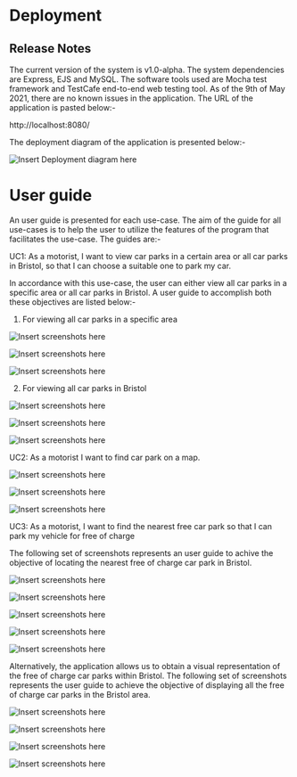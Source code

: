 # Deployment

## Release Notes

The current version of the system is v1.0-alpha. The system dependencies are Express, EJS and MySQL. The software tools used are Mocha test framework and TestCafe end-to-end web testing tool. As of the 9th of May 2021, there are no known issues in the application. The URL of the application is pasted below:-

http://localhost:8080/

The deployment diagram of the application is presented below:-

![Insert Deployment diagram here](images/DeploymentDiagram.png)

# User guide

An user guide is presented for each use-case. The aim of the guide for all use-cases is to help the user to utilize the features of the program that facilitates the use-case. The guides are:-

UC1: As a motorist, I want to view car parks in a certain area or all car parks in Bristol, so that I can choose a suitable one to park my car.

In accordance with this use-case, the user can either view all car parks in a specific area or all car parks in Bristol. A user guide to accomplish both these objectives are listed below:-

1) For viewing all car parks in a specific area

![Insert screenshots here](images/splashPage.png)

![Insert screenshots here](images/location(Area).png)

![Insert screenshots here](images/table(Area).png)

2) For viewing all car parks in Bristol

![Insert screenshots here](images/splashPage.png)

![Insert screenshots here](images/location(All).png)

![Insert screenshots here](images/table(All).png)

UC2: As a motorist I want to find car park on a map.

![Insert screenshots here](images/splash.PNG)

![Insert screenshots here](images/ClickToMap.PNG)

![Insert screenshots here](images/MapDisplay.PNG)

UC3: As a motorist, I want to find the nearest free car park so that I can park my vehicle for free of charge

The following set of screenshots represents an user guide to achive the objective of locating the nearest free of charge car park in Bristol.

![Insert screenshots here](images/UC3-UserGuide1.PNG)

![Insert screenshots here](images/UC3-UserGuide2.PNG)

![Insert screenshots here](images/UC3-UserGuide3.PNG)

![Insert screenshots here](images/UC3-UserGuide4.PNG)

![Insert screenshots here](images/UC3-UserGuide5.PNG)

Alternatively, the application allows us to obtain a visual representation of the free of charge car parks within Bristol. 
The following set of screenshots represents the user guide to achieve the objective of displaying all the free of charge car parks in the Bristol area.

![Insert screenshots here](images/UC3-UserGuide6.PNG)

![Insert screenshots here](images/UC3-UserGuide7.PNG)

![Insert screenshots here](images/UC3-UserGuide8.PNG)

![Insert screenshots here](images/UC3-UserGuide9.PNG)

